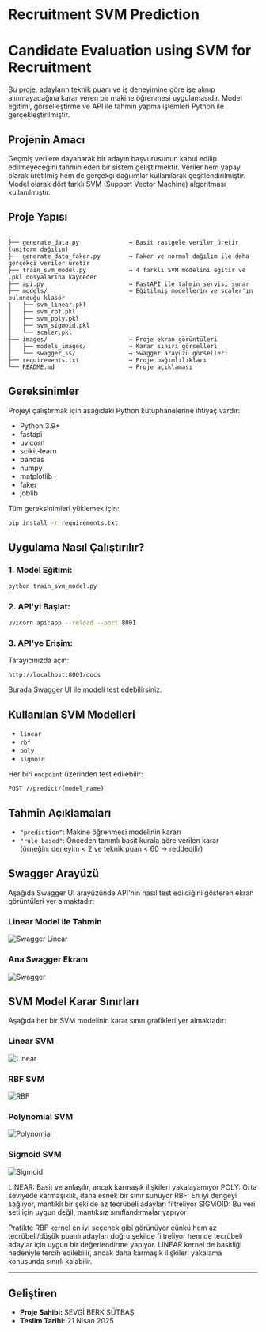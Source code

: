 # Recruitment SVM Prediction 
# Candidate Evaluation using SVM for Recruitment

Bu proje, adayların teknik puanı ve iş deneyimine göre işe alınıp alınmayacağına karar veren bir makine öğrenmesi uygulamasıdır. Model eğitimi, görselleştirme ve API ile tahmin yapma işlemleri Python ile gerçekleştirilmiştir.

## Projenin Amacı

Geçmiş verilere dayanarak bir adayın başvurusunun kabul edilip edilmeyeceğini tahmin eden bir sistem geliştirmektir. Veriler hem yapay olarak üretilmiş hem de gerçekçi dağılımlar kullanılarak çeşitlendirilmiştir. Model olarak dört farklı SVM (Support Vector Machine) algoritması kullanılmıştır.

## Proje Yapısı

```
.
├── generate_data.py              → Basit rastgele veriler üretir (uniform dağılım)
├── generate_data_faker.py        → Faker ve normal dağılım ile daha gerçekçi veriler üretir
├── train_svm_model.py            → 4 farklı SVM modelini eğitir ve .pkl dosyalarına kaydeder
├── api.py                        → FastAPI ile tahmin servisi sunar
├── models/                       → Eğitilmiş modellerin ve scaler'ın bulunduğu klasör
│   ├── svm_linear.pkl
│   ├── svm_rbf.pkl
│   ├── svm_poly.pkl
│   ├── svm_sigmoid.pkl
│   └── scaler.pkl
├── images/                       → Proje ekran görüntüleri
│   ├── models_images/            → Karar sınırı görselleri
│   └── swagger_ss/               → Swagger arayüzü görselleri
├── requirements.txt              → Proje bağımlılıkları
└── README.md                     → Proje açıklaması 
```

## Gereksinimler

Projeyi çalıştırmak için aşağıdaki Python kütüphanelerine ihtiyaç vardır:
- Python 3.9+
- fastapi
- uvicorn
- scikit-learn
- pandas
- numpy
- matplotlib
- faker
- joblib

Tüm gereksinimleri yüklemek için:
```bash
pip install -r requirements.txt
```

## Uygulama Nasıl Çalıştırılır?

### 1. Model Eğitimi:
```bash
python train_svm_model.py
```

### 2. API'yi Başlat:
```bash
uvicorn api:app --reload --port 8001
```

### 3. API'ye Erişim:
Tarayıcınızda açın:
```
http://localhost:8001/docs
```
Burada Swagger UI ile modeli test edebilirsiniz.

##  Kullanılan SVM Modelleri

- `linear`
- `rbf`
- `poly`
- `sigmoid`

Her biri  `endpoint` üzerinden test edilebilir:
```http
POST //predict/{model_name}
```

## Tahmin Açıklamaları

- `"prediction"`: Makine öğrenmesi modelinin kararı  
- `"rule_based"`: Önceden tanımlı basit kurala göre verilen karar  
  (örneğin: deneyim < 2 ve teknik puan < 60 → reddedilir)

## Swagger Arayüzü

Aşağıda Swagger UI arayüzünde API'nin nasıl test edildiğini gösteren ekran görüntüleri yer almaktadır:

### Linear Model ile Tahmin
![Swagger Linear](images/swagger_ss/predict_endpoint_linear.png)

### Ana Swagger Ekranı
![Swagger](images/swagger_ss/predict_endpoint.png)


## SVM Model Karar Sınırları

Aşağıda her bir SVM modelinin karar sınırı grafikleri yer almaktadır:

### Linear SVM
![Linear](images/models_images/linear.png)

### RBF SVM
![RBF](images/models_images/rbf.png)

### Polynomial SVM
![Polynomial](images/models_images/poly.png)

### Sigmoid SVM
![Sigmoid](images/models_images/sigmmoid.png)

LINEAR: Basit ve anlaşılır, ancak karmaşık ilişkileri yakalayamıyor
POLY: Orta seviyede karmaşıklık, daha esnek bir sınır sunuyor
RBF: En iyi dengeyi sağlıyor, mantıklı bir şekilde az tecrübeli adayları filtreliyor
SIGMOID: Bu veri seti için uygun değil, mantıksız sınıflandırmalar yapıyor

Pratikte RBF kernel en iyi seçenek gibi görünüyor çünkü hem az tecrübeli/düşük puanlı adayları doğru şekilde filtreliyor hem de tecrübeli adaylar için uygun bir değerlendirme yapıyor. LINEAR kernel de basitliği nedeniyle tercih edilebilir, ancak daha karmaşık ilişkileri yakalama konusunda sınırlı kalabilir.


---

## Geliştiren
- **Proje Sahibi:** SEVGİ BERK SÜTBAŞ
- **Teslim Tarihi:** 21 Nisan 2025